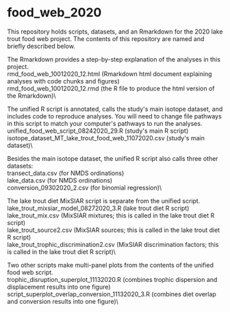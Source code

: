 # food_web_2020
This repository holds scripts, datasets, and an Rmarkdown for the 2020 lake trout food web project. The contents of this repository are named and briefly described below.

The Rmarkdown provides a step-by-step explanation of the analyses in this project.\
rmd_food_web_10012020_12.html (Rmarkdown html document explaining analyses with code chunks and figures)\
rmd_food_web_10012020_12.rmd (the R file to produce the html version of the Rmarkdown)\

The unified R script is annotated, calls the study's main isotope dataset, and includes code to reproduce analyses. You will need to change file pathways in this script to match your computer's pathways to run the analyses.\
unified_food_web_script_08242020_29.R (study's main R script)\
isotope_dataset_MT_lake_trout_food_web_11072020.csv (study's main dataset)\

Besides the main isotope dataset, the unified R script also calls three other datasets:\
transect_data.csv  (for NMDS ordinations)\
lake_data.csv  (for NMDS ordinations)\
conversion_09302020_2.csv (for binomial regression)\

The lake trout diet MixSIAR script is separate from the unified script.\
lake_trout_mixsiar_model_08272020_3.R (lake trout diet R script)\
lake_trout_mix.csv (MixSIAR mixtures; this is called in the lake trout diet R script)\
lake_trout_source2.csv (MixSIAR sources; this is called in the lake trout diet R script)\
lake_trout_trophic_discrimination2.csv (MixSIAR discrimination factors; this is called in the lake trout diet R script)\

Two other scripts make multi-panel plots from the contents of the unified food web script.\
trophic_disruption_superplot_11132020.R (combines trophic dispersion and displacement results into one figure)\
script_superplot_overlap_conversion_11132020_3.R (combines diet overlap and conversion results into one figure)\
